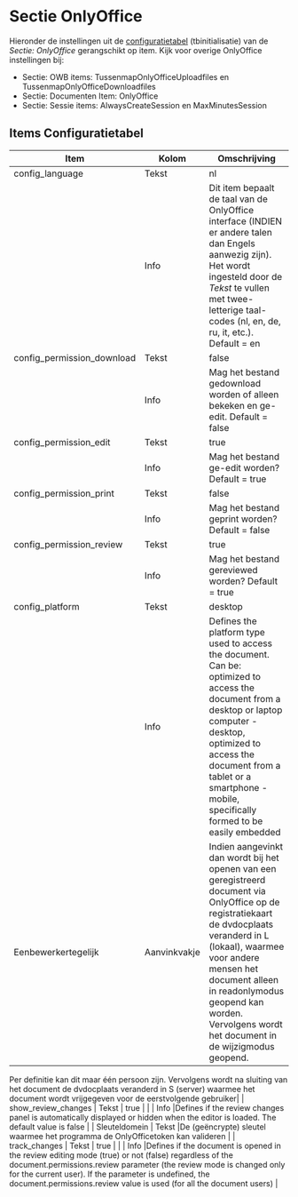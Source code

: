 # Sectie OnlyOffice

Hieronder de instellingen uit de [configuratietabel](/docs/instellen_inrichten/configuratie.md) (tbinitialisatie) van de *Sectie: OnlyOffice* gerangschikt op item. Kijk voor overige OnlyOffice instellingen bij:

* Sectie: OWB items: TussenmapOnlyOfficeUploadfiles en TussenmapOnlyOfficeDownloadfiles
* Sectie: Documenten Item: OnlyOffice
* Sectie: Sessie items: AlwaysCreateSession en MaxMinutesSession

## Items Configuratietabel

| Item | Kolom | Omschrijving |
|---|---|---|
| config_language | Tekst | nl |
| | Info |Dit item bepaalt de taal van de OnlyOffice interface (INDIEN er andere talen dan Engels aanwezig zijn). Het wordt ingesteld door de *Tekst* te vullen met twee-letterige taal-codes (nl, en, de, ru, it, etc.). Default = en |
| config_permission_download | Tekst | false |
| | Info |Mag het bestand gedownload worden of alleen bekeken en ge-edit. Default = false |
| config_permission_edit | Tekst | true |
| | Info |Mag het bestand ge-edit worden? Default = true |
| config_permission_print | Tekst | false |
| | Info |Mag het bestand geprint worden? Default = false |
| config_permission_review | Tekst | true |
| | Info |Mag het bestand gereviewed worden? Default = true |
| config_platform | Tekst | desktop |
| | Info |Defines the platform type used to access the document. Can be: optimized to access the document from a desktop or laptop computer - desktop, optimized to access the document from a tablet or a smartphone - mobile, specifically formed to be easily embedded |
| Eenbewerkertegelijk | Aanvinkvakje |Indien aangevinkt dan wordt bij het openen van een geregistreerd document via OnlyOffice op de registratiekaart de dvdocplaats veranderd in L (lokaal), waarmee voor andere mensen het document alleen in readonlymodus geopend kan worden. Vervolgens wordt het document in de wijzigmodus geopend.

Per definitie kan dit maar één persoon zijn. Vervolgens wordt na sluiting van het document de dvdocplaats veranderd in S (server) waarmee het document wordt vrijgegeven voor de eerstvolgende gebruiker|
| show_review_changes | Tekst | true |
| | Info |Defines if the review changes panel is automatically displayed or hidden when the editor is loaded. The default value is false |
| Sleuteldomein | Tekst |De (geëncrypte) sleutel waarmee het programma de OnlyOfficetoken kan valideren |
| track_changes | Tekst | true |
| | Info |Defines if the document is opened in the review editing mode (true) or not (false) regardless of the document.permissions.review parameter (the review mode is changed only for the current user). If the parameter is undefined, the document.permissions.review value is used (for all the document users) |
